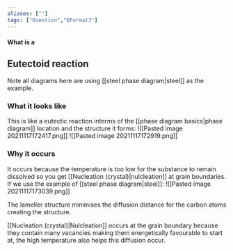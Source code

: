 ```yaml
---
aliases: [""]
tags: ["Question","QFormat3"]
---
```


#### What is a
## Eutectoid reaction
Note all diagrams here are using [[steel phase diagram|steel]] as the example.

### What it looks like
This is like a eutectic reaction interms of the [[phase diagram basics|phase diagram]] location and the structure it forms:
![[Pasted image 20211117172417.png]]
![[Pasted image 20211117172919.png]]

### Why it occurs
It occurs because the temperature is too low for the substance to remain dissolved so you get [[Nucleation (crystal)|nulcleation]] at grain boundaries. If we use the example of [[steel phase diagram|steel]]:
![[Pasted image 20211117173039.png]]

The lameller structure minimises the diffusion distance for the carbon atoms creating the structure.

[[Nucleation (crystal)|Nulcleation]] occurs at the grain boundary because they contain many vacancies making them energetically favourable to start at, the high temperature also helps this diffusion occur.